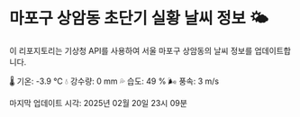 
# 마포구 상암동 초단기 실황 날씨 정보 🌤️

이 리포지토리는 기상청 API를 사용하여 서울 마포구 상암동의 날씨 정보를 업데이트합니다. 

🌡️ 기온: -3.9 ℃
💧 강수량: 0 mm
💦 습도: 49 %
🌬️ 풍속: 3 m/s

마지막 업데이트 시각: 2025년 02월 20일 23시 09분    
